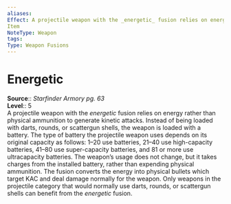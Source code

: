 ```yaml
---
aliases: 
Effect: A projectile weapon with the _energetic_ fusion relies on energy rather than physical ammunition to generate kinetic attacks. Instead of being loaded with darts, rounds, or scattergun shells, the weapon is loaded with a battery....
Item
NoteType: Weapon
tags: 
Type: Weapon Fusions
---
```


# Energetic

**Source**:: _Starfinder Armory pg. 63_  
**Level**:: 5  
A projectile weapon with the _energetic_ fusion relies on energy rather than physical ammunition to generate kinetic attacks. Instead of being loaded with darts, rounds, or scattergun shells, the weapon is loaded with a battery. The type of battery the projectile weapon uses depends on its original capacity as follows: 1–20 use batteries, 21–40 use high-capacity batteries, 41–80 use super-capacity batteries, and 81 or more use ultracapacity batteries. The weapon’s usage does not change, but it takes charges from the installed battery, rather than expending physical ammunition. The fusion converts the energy into physical bullets which target KAC and deal damage normally for the weapon. Only weapons in the projectile category that would normally use darts, rounds, or scattergun shells can benefit from the _energetic_ fusion.
